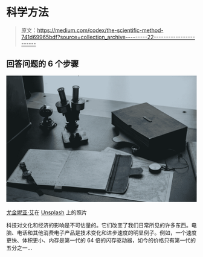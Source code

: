 # 科学方法

> 原文：<https://medium.com/codex/the-scientific-method-741d69965bdf?source=collection_archive---------22----------------------->

## 回答问题的 6 个步骤

![](img/925f0b469d52306a0edc0a246ee1542a.png)

[尤金妮亚·艾](https://unsplash.com/@eugeniia?utm_source=unsplash&utm_medium=referral&utm_content=creditCopyText)在 [Unsplash](https://unsplash.com/s/photos/scientific-method?utm_source=unsplash&utm_medium=referral&utm_content=creditCopyText) 上的照片

科技对文化和经济的影响是不可估量的。它们改变了我们日常所见的许多东西。电脑、电话和其他消费电子产品是技术变化和进步速度的明显例子。例如，一个速度更快、体积更小、内存是第一代的 64 倍的闪存驱动器，如今的价格只有第一代的五分之一…